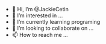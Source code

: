 - 👋 Hi, I’m @JackieCetin
- 👀 I’m interested in ...
- 🌱 I’m currently learning programing
- 💞️ I’m looking to collaborate on ...
- 📫 How to reach me ...

<!---
JackieCetin/JackieCetin is a ✨ special ✨ repository because its `README.md` (this file) appears on your GitHub profile.
You can click the Preview link to take a look at your changes.
--->
